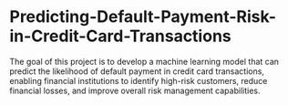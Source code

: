 # Predicting-Default-Payment-Risk-in-Credit-Card-Transactions
The goal of this project is to develop a machine learning model that can predict the likelihood of default payment in credit card transactions, enabling financial institutions to identify high-risk customers, reduce financial losses, and improve overall risk management capabilities.
